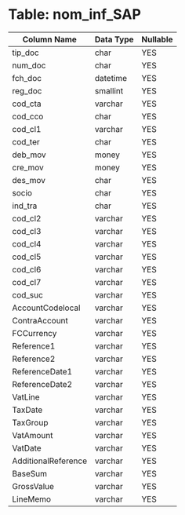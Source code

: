 # Table: nom_inf_SAP

| Column Name | Data Type | Nullable |
|-------------|-----------|----------|
| tip_doc | char | YES |
| num_doc | char | YES |
| fch_doc | datetime | YES |
| reg_doc | smallint | YES |
| cod_cta | varchar | YES |
| cod_cco | char | YES |
| cod_cl1 | varchar | YES |
| cod_ter | char | YES |
| deb_mov | money | YES |
| cre_mov | money | YES |
| des_mov | char | YES |
| socio | char | YES |
| ind_tra | char | YES |
| cod_cl2 | varchar | YES |
| cod_cl3 | varchar | YES |
| cod_cl4 | varchar | YES |
| cod_cl5 | varchar | YES |
| cod_cl6 | varchar | YES |
| cod_cl7 | varchar | YES |
| cod_suc | varchar | YES |
| AccountCodelocal | varchar | YES |
| ContraAccount | varchar | YES |
| FCCurrency | varchar | YES |
| Reference1 | varchar | YES |
| Reference2 | varchar | YES |
| ReferenceDate1 | varchar | YES |
| ReferenceDate2 | varchar | YES |
| VatLine | varchar | YES |
| TaxDate | varchar | YES |
| TaxGroup | varchar | YES |
| VatAmount | varchar | YES |
| VatDate | varchar | YES |
| AdditionalReference | varchar | YES |
| BaseSum | varchar | YES |
| GrossValue | varchar | YES |
| LineMemo | varchar | YES |
